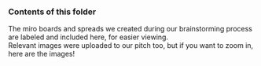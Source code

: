 ### Contents of this folder
The miro boards and spreads we created during our brainstorming process are labeled and included here, for easier viewing.  
Relevant images were uploaded to our pitch too, but if you want to zoom in, here are the images!
